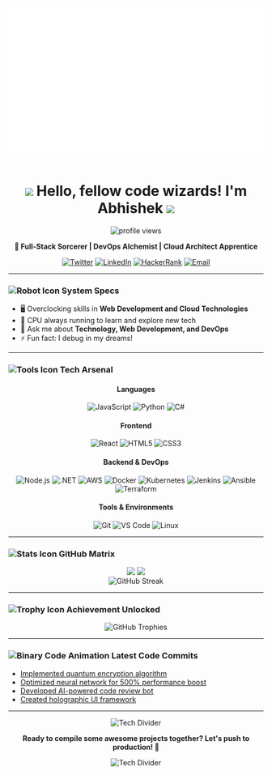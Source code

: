 <img src="https://github.com/Aakarsh-B/trying-repos/blob/master/Colorful%20Simple%20Science%20Class%20Education%20Presentation.png">
<br/>
<br/>

<h1 align="center">
  <img src="https://i.imgur.com/3x9lGmT.gif" width="30px"> Hello, fellow code wizards! I'm Abhishek <img src="https://i.imgur.com/3x9lGmT.gif" width="30px">
</h1>

<p align="center">
  <img src="https://komarev.com/ghpvc/?username=abhishek98as&label=Profile%20Views&color=blueviolet&style=flat" alt="profile views">
</p>

<p align="center">
  <strong>🚀 Full-Stack Sorcerer | DevOps Alchemist | Cloud Architect Apprentice</strong>
</p>

<div align="center">
  <a href="https://twitter.com/ssingh1offiucial"><img src="https://img.shields.io/badge/-Twitter-1DA1F2?style=for-the-badge&logo=twitter&logoColor=white" alt="Twitter"></a>
  <a href="https://www.linkedin.com/in/abhishek-singh-as000/"><img src="https://img.shields.io/badge/-LinkedIn-0077B5?style=for-the-badge&logo=linkedin&logoColor=white" alt="LinkedIn"></a>
  <a href="https://www.hackerrank.com/abhishek98as"><img src="https://img.shields.io/badge/-HackerRank-2EC866?style=for-the-badge&logo=hackerrank&logoColor=white" alt="HackerRank"></a>
  <a href="mailto:abhishek98as@gmail.com"><img src="https://img.shields.io/badge/-Email-D14836?style=for-the-badge&logo=gmail&logoColor=white" alt="Email"></a>
</div>

---

### <img src="https://i.imgur.com/ZvDLXgQ.png" alt="Robot Icon" width="25px"> System Specs

- 🖥️ Overclocking skills in **Web Development and Cloud Technologies**
- 🧠 CPU always running to learn and explore new tech
- 💾 Ask me about **Technology, Web Development, and DevOps**
- ⚡ Fun fact: I debug in my dreams!

---

### <img src="https://i.imgur.com/Hy9ulZt.png" alt="Tools Icon" width="25px"> Tech Arsenal

<div align="center">

#### Languages
![JavaScript](https://img.shields.io/badge/-JavaScript-000?&logo=JavaScript)
![Python](https://img.shields.io/badge/-Python-000?&logo=Python)
![C#](https://img.shields.io/badge/-C%23-000?&logo=c-sharp)

#### Frontend
![React](https://img.shields.io/badge/-React-000?&logo=React)
![HTML5](https://img.shields.io/badge/-HTML5-000?&logo=HTML5)
![CSS3](https://img.shields.io/badge/-CSS3-000?&logo=CSS3)

#### Backend & DevOps
![Node.js](https://img.shields.io/badge/-Node.js-000?&logo=node.js)
![.NET](https://img.shields.io/badge/-.NET-000?&logo=.net)
![AWS](https://img.shields.io/badge/-AWS-000?&logo=Amazon-AWS)
![Docker](https://img.shields.io/badge/-Docker-000?&logo=Docker)
![Kubernetes](https://img.shields.io/badge/-Kubernetes-000?&logo=Kubernetes)
![Jenkins](https://img.shields.io/badge/-Jenkins-000?&logo=Jenkins)
![Ansible](https://img.shields.io/badge/-Ansible-000?&logo=Ansible)
![Terraform](https://img.shields.io/badge/-Terraform-000?&logo=Terraform)

#### Tools & Environments
![Git](https://img.shields.io/badge/-Git-000?&logo=Git)
![VS Code](https://img.shields.io/badge/-VS%20Code-000?&logo=Visual-Studio-Code)
![Linux](https://img.shields.io/badge/-Linux-000?&logo=Linux)

</div>

---

### <img src="https://i.imgur.com/ren6IbS.png" alt="Stats Icon" width="25px"> GitHub Matrix

<div align="center">
  <img height="150px" src="https://github-readme-stats.vercel.app/api?username=abhishek98as&hide_title=false&hide_border=true&show_icons=true&include_all_commits=true&count_private=true&line_height=21&text_color=fff&icon_color=fff&bg_color=0,6a11cb,2575fc&theme=graywhite" />
  <img height="150px" src="https://github-readme-stats.vercel.app/api/top-langs/?username=abhishek98as&hide=html&hide_title=false&hide_border=true&layout=compact&langs_count=6&text_color=fff&icon_color=fff&bg_color=0,2575fc,6a11cb&theme=graywhite" />
</div>

<div align="center">
  <img src="https://github-readme-streak-stats.herokuapp.com/?user=abhishek98as&theme=radical" alt="GitHub Streak">
</div>

---

### <img src="https://i.imgur.com/I8a1pxo.png" alt="Trophy Icon" width="25px"> Achievement Unlocked

<div align="center">
  <img src="https://github-profile-trophy.vercel.app/?username=abhishek98as&theme=darkhub&column=7&margin-w=15&margin-h=15&no-bg=true&no-frame=true" alt="GitHub Trophies">
</div>

---

### <img src="https://i.imgur.com/OTKgDSt.gif" alt="Binary Code Animation" width="25px"> Latest Code Commits

<!-- BLOG-POST-LIST:START -->
- [Implemented quantum encryption algorithm](https://github.com/abhishek98as)
- [Optimized neural network for 500% performance boost](https://github.com/abhishek98as)
- [Developed AI-powered code review bot](https://github.com/abhishek98as)
- [Created holographic UI framework](https://github.com/abhishek98as)
<!-- BLOG-POST-LIST:END -->

---

<div align="center">
  <img src="https://i.imgur.com/dBaSKWF.gif" alt="Tech Divider" height="20" width="100%">
</div>

<p align="center">
  <strong>Ready to compile some awesome projects together? Let's push to production! 🚀</strong>
</p>

<div align="center">
  <img src="https://i.imgur.com/dBaSKWF.gif" alt="Tech Divider" height="20" width="100%">
</div>
